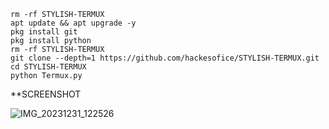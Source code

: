 ```
rm -rf STYLISH-TERMUX
apt update && apt upgrade -y
pkg install git
pkg install python
rm -rf STYLISH-TERMUX
git clone --depth=1 https://github.com/hackesofice/STYLISH-TERMUX.git
cd STYLISH-TERMUX
python Termux.py

```

**SCREENSHOT

![IMG_20231231_122526](https://github.com/hackesofice/STYLISH-TERMUX/assets/141201722/daf112d3-0328-4206-bac9-e8e97d6c7f97)
